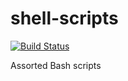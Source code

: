 # shell-scripts

[![Build Status](https://travis-ci.org/0xmachos/shell-scripts.svg?branch=master)](https://travis-ci.org/0xmachos/shell-scripts)

Assorted Bash scripts 
